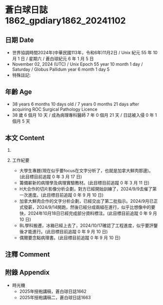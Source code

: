 [_metadata_:encoding]: - "utf-8"
[_metadata_:language]: - "zh-Hant-TW"
[_metadata_:fileformat]: - "markdown"
[_metadata_:MIME_type]: - "text/plain"
[_metadata_:markdown_version]: - "commonmark version 0.30"
[_metadata_:markdown_spec]: - "https://spec.commonmark.org/0.30/"

# 蒼白球日誌1862_gpdiary1862_20241102 #

## 日期 Date ##

* 世界協調時間2024年(中華民國113年，令和6年)11月2日 / Unix 紀元 55 年 10 月 1 日 / 星期六 / 蒼白球紀元 6 年 1 月 5 日
* November 02, 2024 (UTC) / Unix Epoch 55 year 10 month 1 day / Saturday / Globus Pallidum year 6 month 1 day 5
* 特殊註記:

## 年齡 Age ##

* 38 years 6 months 10 days old / 7 years 0 months 21 days after acquiring ROC Surgical Pathology Licence
* 38 歲 6 個月 10 天 / 成為病理專科醫師 7 年 0 個月 21 天 / 日誌被入侵 0 年 1 個月 5 天

## 本文 Content ##

1. 

2. 工作紀要

    - 大學生專題(現在似乎要focus在文字分析了，也就是加拿大鮮肉那邊)。(此目標目前追蹤 0 年 3 月 17 日)
    - 籌備嶄新的病理學及病理實驗教材。(此目標目前追蹤 0 年 3 月 11 日)
    - H大合作的切片影像分析企劃，對方已經開始訓練了，2024/9/9去催了第一次進度。(此目標目前追蹤 0 年 9 月 10 日)
    - 加拿大鮮肉合作的文字分析企劃，已經交出了第二批指示。2024/9月已正式發薪，2024/9/14開跑，然後已經分成兩組在進行，似乎比想像中的要快，2024年10月18日已經完成部分資料標注。(此目標目前追蹤 0 年 9 月 10 日)
    - BL學科搬遷，冰箱已經上去了，2024/10/17確認了工程進度，似乎要評鑒後才能進行。(此目標目前追蹤 0 年 9 月 10 日)
    - 偶爾要念點病理書。(此目標目前追蹤 0 年 9 月 10 日)

## 注釋 Comment ##


## 附錄 Appendix ##

* 時光機
    - 2025年授袍講稿，蒼白球日誌1662
    - 2025年授袍講稿二，蒼白球日誌1663
